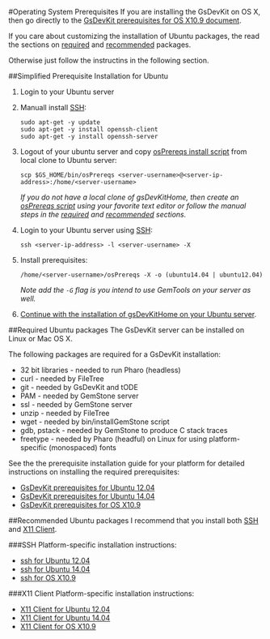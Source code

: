 #Operating System Prerequisites
If you are installing the GsDevKit on OS X, then go directly to the [GsDevKit prerequisites for OS X10.9 document](#gsdevkit-prerequisites-for-os-x109).

If you care about customizing the installation of Ubuntu packages, the read the sections on [required](#required-ubuntu-packages) and [recommended](#recommended-ubuntu-packages) packages.

Otherwise just follow the instructins in the following section.

##Simplified Prerequisite Installation for Ubuntu

1. Login to your Ubuntu server
2. Manuall install [SSH](#ssh):

   ```
   sudo apt-get -y update
   sudo apt-get -y install openssh-client
   sudo apt-get -y install openssh-server
   ```

3. Logout of your ubuntu server and copy [osPrereqs install script][2] from local clone to Ubuntu server:

   ```
   scp $GS_HOME/bin/osPrereqs <server-username>@<server-ip-address>:/home/<server-username>
   ```

   *If you do not have a local clone of gsDevKitHome, then create an [osPrereqs script][2] using your favorite text editor or follow the manual steps in the [required](#required-ubuntu-packages) and [recommended](#recommended-ubuntu-packages) sections.*

4. Login to your Ubuntu server using [SSH](#ssh):

   ```
   ssh <server-ip-address> -l <server-username> -X
   ```

5. Install prerequisites:

   ```
   /home/<server-username>/osPrereqs -X -o (ubuntu14.04 | ubuntu12.04)
   ```

   *Note add the `-G` flag is you intend to use GemTools on your server as well.*

6. [Continue with the installation of gsDevKitHome on your Ubuntu server][1].

##Required Ubuntu packages
The GsDevKit server can be installed on Linux or Mac OS X.

The following packages are required for a GsDevKit installation:
- 32 bit libraries - needed to run Pharo (headless)
- curl             - needed by FileTree
- git              - needed by GsDevKit and tODE
- PAM              - needed by GemStone server
- ssl              - needed by GemStone server
- unzip            - needed by FileTree
- wget             - needed by bin/installGemStone script
- gdb, pstack      - needed by GemStone to produce C stack traces
- freetype         - needed by Pharo (headful) on Linux for using platform-specific (monospaced) fonts

See the the prerequisite installation guide for your platform for detailed instructions on installing the required prerequisites:
- [GsDevKit prerequisites for Ubuntu 12.04][55]
- [GsDevKit prerequisites for Ubuntu 14.04][56]
- [GsDevKit prerequisites for OS X10.9][57]

##Recommended Ubuntu packages
I recommend that you install both [SSH](#ssh) and [X11 Client](#x11-client).

###SSH
Platform-specific installation instructions:

- [ssh for Ubuntu 12.04][65]
- [ssh for Ubuntu 14.04][66]
- [ssh for OS X10.9][67]

###X11 Client
Platform-specific installation instructions:

- [X11 Client for Ubuntu 12.04][75]
- [X11 Client for Ubuntu 14.04][76]
- [X11 Client for OS X10.9][77]

[1]: ../../README.md#clone-gsdevkithome
[2]: ../../bin/osPrereqs

[16]: ../x11ForwardingForRemoteDisplays.md#x11-forwarding-for-remote-servers
[17]: ../portForwardingForRemoteLogins.md#using-port-forwarding-for-remote-gemstone-servers

[55]: ubuntu12.04.md
[56]: ubuntu14.04.md
[57]: OSX10.9.md

[65]: ubuntu12.04.md#install-ssh-optional
[66]: ubuntu14.04.md#install-ssh-optional
[67]: OSX10.9.md#install-ssh-optional

[75]: ubuntu12.04.md#install-x11-client-optional
[76]: ubuntu14.04.md#install-x11-client-optional
[77]: OSX10.9.md#install-x11-client-optional
